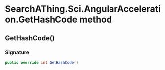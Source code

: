 # SearchAThing.Sci.AngularAcceleration.GetHashCode method
## GetHashCode()
### Signature
```csharp
public override int GetHashCode()
```
